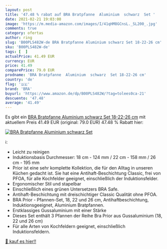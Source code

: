 ```yaml
---
layout: post
title: '47.48 % rabat auf BRA Bratpfanne  Aluminium  schwarz  Set '
date: 2021-02-21 19:03:00
image: 'https://m.media-amazon.com/images/I/41qHM8GCnsL._SL200_.jpg'
comments: true
category: ofertas
author: ring
slug: 'B00PLS482W-de BRA Bratpfanne Aluminium schwarz Set 18-22-26 cm'
sku: 'B00PLS482W-de'
tags: [  ]
actualPrice: 41.49 EUR
currency: EUR
price: 41.49
comparePrice: 79.0 EUR
prodname: 'BRA Bratpfanne  Aluminium  schwarz  Set 18-22-26 cm'
country: 'de'
flag: '🇩🇪'
brand: 'BRA'
buyurl: 'https://www.amazon.de/dp/B00PLS482W/?tag=tolees0ca-21'
descuento: '47.48'
average: '41.49'
---
```


Es gibt ein [BRA Bratpfanne  Aluminium  schwarz  Set 18-22-26 cm](https://www.amazon.de/dp/B00PLS482W/?tag=tolees0ca-21) mit aktuellem Preis 41.49 EUR (original: 79.0 EUR) 47.48 % Rabatt hier:

[![BRA Bratpfanne  Aluminium  schwarz  Set ](https://m.media-amazon.com/images/I/41qHM8GCnsL._SL200_.jpg)](https://www.amazon.de/dp/B00PLS482W/?tag=tolees0ca-21)

ℹ️:

- Leicht zu reinigen
- Induktionsbasis Durchmesser: 18 cm - 124 mm / 22 cm - 158 mm / 26 cm - 195 mm
- Prior ist eine sehr komplette Kollektion, die für den Alltag in unseren Küchen gedacht ist. Sie hat eine Antihaft-Beschichtung Classic, frei von PFOA, für alle Kochfelder geeignet, einschließlich der Induktionsfelder.
- Ergonomischer Stil und stapelbar
- Einschließlich eines grünen Untersetzers BRA Safe.
- Antihaft-Beschichtung mit dreischichtiger Classic Qualität ohne PFOA.
- BRA Prior - Pfannen-Set, 18, 22 und 26 cm, Antihaftbeschichtung, Induktionsgeeignet, Aluminium Bratpfannen.
- Erstklassiges Gussaluminium mit einer Stärke
- Dieses Set enthält 3 Pfannen der Reihe Bra Prior aus Gussaluminium (18, 22 und 26 cm)
- Für alle Arten von Kochfeldern geeignet, einschließlich Induktionsfeldern.

[🛒 kauf es hier!!](https://www.amazon.de/dp/B00PLS482W/?tag=tolees0ca-21)
